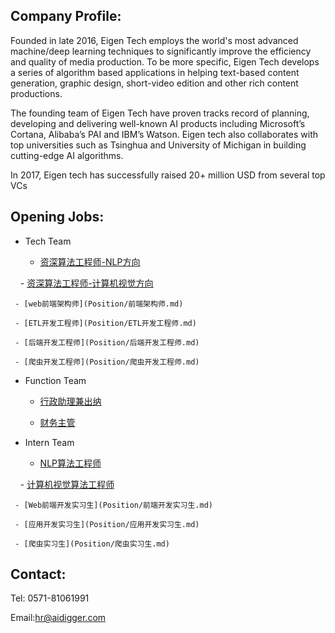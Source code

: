 ## Company Profile:

Founded in late 2016, Eigen Tech employs the world's most advanced machine/deep learning techniques to significantly improve the efficiency and quality of media production. To be more specific, Eigen Tech develops a series of algorithm based applications in helping text-based content generation, graphic design, short-video edition and other rich content productions.

The founding team of Eigen Tech have proven tracks record of planning, developing and delivering well-known AI products including Microsoft’s Cortana, Alibaba’s PAI and IBM’s Watson. Eigen tech also collaborates with top universities such as Tsinghua and University of Michigan in building cutting-edge AI algorithms.

In 2017, Eigen tech has successfully raised 20+ million USD from several top VCs

## Opening Jobs:

+ Tech Team

     - [资深算法工程师-NLP方向](Position/资深算法工程师-NLP方向.md)

     - [资深算法工程师-计算机视觉方向](Position/资深图像算法工程师.md)
     
     - [web前端架构师](Position/前端架构师.md)

     - [ETL开发工程师](Position/ETL开发工程师.md)

     - [后端开发工程师](Position/后端开发工程师.md)

     - [爬虫开发工程师](Position/爬虫开发工程师.md)

+ Function Team

     - [行政助理兼出纳](Position/行政助理兼出纳.md)

     - [财务主管](Position/财务主管.md)

+ Intern Team

     - [NLP算法工程师](Position/NLP算法工程师.md)

     - [计算机视觉算法工程师](Position/计算机视觉算法工程师.md)
     
     - [Web前端开发实习生](Position/前端开发实习生.md)
     
     - [应用开发实习生](Position/应用开发实习生.md)
     
     - [爬虫实习生](Position/爬虫实习生.md)

## Contact:

Tel: 0571-81061991

Email:hr@aidigger.com

